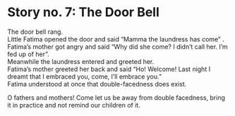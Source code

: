 Story no. 7: The Door Bell
==========================

The door bell rang.  
 Little Fatima opened the door and said “Mamma the laundress has come”
.  
 Fatima’s mother got angry and said “Why did she come? I didn’t call
her. I’m fed up of her”.  
 Meanwhile the laundress entered and greeted her.  
 Fatima’s mother greeted her back and said “Ho! Welcome! Last night I
dreamt that I embraced you, come, I’ll embrace you.”  
 Fatima understood at once that double-facedness does exist.

O fathers and mothers! Come let us be away from double facedness, bring
it in practice and not remind our children of it.


